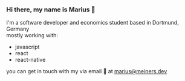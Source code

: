 ### Hi there, my name is Marius 👋

I'm a software developer and economics student based in Dortmund, Germany  
mostly working with:
- javascript
- react
- react-native

you can get in touch with my via email 📧 at marius@meiners.dev

<!--
**MariusMeiners/MariusMeiners** is a ✨ _special_ ✨ repository because its `README.md` (this file) appears on your GitHub profile.

Here are some ideas to get you started:

- 🔭 I’m currently working on ...
- 🌱 I’m currently learning ...
- 👯 I’m looking to collaborate on ...
- 🤔 I’m looking for help with ...
- 💬 Ask me about ...
- 📫 How to reach me: ...
- 😄 Pronouns: ...
- ⚡ Fun fact: ...
-->
